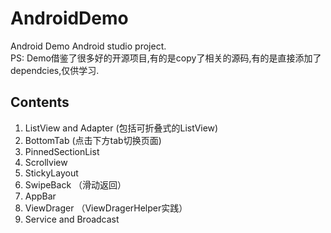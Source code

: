 # AndroidDemo
Android Demo Android studio project.<br/>
PS: Demo借鉴了很多好的开源项目,有的是copy了相关的源码,有的是直接添加了dependcies,仅供学习.

Contents
---
1. ListView and Adapter (包括可折叠式的ListView)
2. BottomTab (点击下方tab切换页面)
3. PinnedSectionList
4. Scrollview
5. StickyLayout
6. SwipeBack （滑动返回）
7. AppBar
8. ViewDrager （ViewDragerHelper实践）
9. Service and Broadcast


